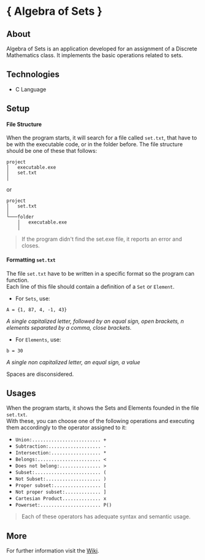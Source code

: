 # { Algebra of Sets }

## About

Algebra of Sets is an application developed for an assignment of a Discrete Mathematics class. It  implements the basic operations related to sets.

## Technologies

* C Language

## Setup

#### File Structure

When the program starts, it will search for a file called ```set.txt```, that have to be with the executable code, or in the folder before. The file structure should be one of these that follows:

```
project
│   executable.exe
│   set.txt    
│
```
or

```
project
│   set.txt
│
└───folder
    │   executable.exe
    │   
```

>If the program didn't find the set.exe file, it reports an error and closes.

#### Formatting ```set.txt``` 

The file ```set.txt``` have to be written in a specific format so the program can function.  
Each line of this file should contain a definition of a `Set` or `Element`.
  
- For `Sets`, use:  
```
A = {1, 87, 4, -1, 43}
```  
*A single capitalized letter, followed by an equal sign, open brackets, n elements separated by a comma, close brackets.*  
  
- For `Elements`, use:
```
b = 30
```   
*A single non capitalized letter, an equal sign, a value*  

Spaces are disconsidered.  

## Usages
When the program starts, it shows the Sets and Elements founded in the file ```set.txt```.  
With these, you can choose one of the following operations and executing them accordingly to the operator assigned to it:

- `Union:......................... +`
- `Subtraction:................... -`
- `Intersection:.................. *`
- `Belongs:....................... <`
- `Does not belong:............... >`
- `Subset:........................ (`
- `Not Subset:.................... )`
- `Proper subset:................. [`
- `Not proper subset:............. ]`
- `Cartesian Product.............. x`
- `Powerset:...................... P()` 
  
> Each of these operators has adequate syntax and semantic usage. 

## More
For further information visit the [Wiki](https://github.com/LBeghini/Algebra-of-Sets/wiki).

